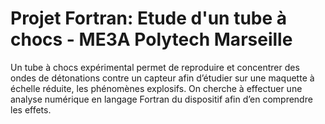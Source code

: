 # Projet Fortran: Etude d'un tube à chocs - ME3A Polytech Marseille

Un tube à chocs expérimental permet de reproduire et concentrer des ondes de 
détonations contre un capteur afin d’étudier sur une maquette à échelle réduite, les phénomènes 
explosifs. On cherche à effectuer une analyse numérique en langage Fortran du dispositif afin d’en comprendre les effets.
